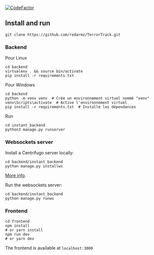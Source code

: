 [![CodeFactor](https://www.codefactor.io/repository/github/redarmz/terrortrack/badge)](https://www.codefactor.io/repository/github/redarmz/terrortrack)

## Install and run

```
git clone https://github.com/redarmz/TerrorTrack.git
```

### Backend

Pour Linux 
```
cd backend
virtualenv . && source bin/activate
pip install -r requirements.txt
```
Pour Windows
```
cd backend
python -m venv venv  # Crée un environnement virtuel nommé "venv"
venv\Scripts\activate  # Active l'environnement virtuel
pip install -r requirements.txt  # Installe les dépendances
```

Run

```
cd instant_backend
python3 manage.py runserver
```

### Websockets server

Install a Centrifugo server locally:

```
cd backend/instant_backend
python manage.py installws
```

[More info](https://github.com/synw/django-instant#install-the-websockets-server).

Run the websockets server:

```
cd backend/instant_backend
python manage.py runws
```

### Frontend

```
cd frontend
npm install
# or yarn install
npm run dev
# or yarn dev
```

The frontend is available at `localhost:3000`
